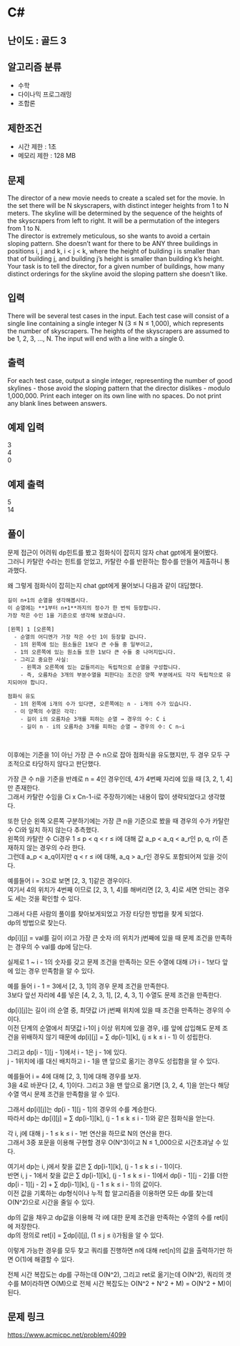 # C#

## 난이도 : 골드 3

## 알고리즘 분류
  - 수학
  - 다이나믹 프로그래밍
  - 조합론

## 제한조건
  - 시간 제한 : 1초
  - 메모리 제한 : 128 MB

## 문제
The director of a new movie needs to create a scaled set for the movie. In the set there will be N skyscrapers, with distinct integer heights from 1 to N meters. The skyline will be determined by the sequence of the heights of the skyscrapers from left to right. It will be a permutation of the integers from 1 to N.<br/>
The director is extremely meticulous, so she wants to avoid a certain sloping pattern. She doesn’t want for there to be ANY three buildings in positions i, j and k, i < j < k, where the height of building i is smaller than that of building j, and building j’s height is smaller than building k’s height.<br/>
Your task is to tell the director, for a given number of buildings, how many distinct orderings for the skyline avoid the sloping pattern she doesn't like.<br/>


## 입력
There will be several test cases in the input. Each test case will consist of a single line containing a single integer N (3 ≤ N ≤ 1,000), which represents the number of skyscrapers. The heights of the skyscrapers are assumed to be 1, 2, 3, …, N. The input will end with a line with a single 0.<br/>


## 출력
For each test case, output a single integer, representing the number of good skylines - those avoid the sloping pattern that the director dislikes - modulo 1,000,000. Print each integer on its own line with no spaces. Do not print any blank lines between answers.<br/>


## 예제 입력
3<br/>
4<br/>
0<br/>


## 예제 출력
5<br/>
14<br/>


## 풀이
문제 접근이 어려워 dp힌트를 봤고 점화식이 잡히지 않자 chat gpt에게 물어봤다.<br/>
그러니 카탈란 수라는 힌트를 얻었고, 카탈란 수를 반환하는 함수를 만들어 제출하니 통과했다.<br/>


왜 그렇게 점화식이 잡히는지 chat gpt에게 물어보니 다음과 같이 대답했다.<br/>


	길이 n+1의 순열을 생각해봅시다.
	이 순열에는 **1부터 n+1**까지의 정수가 한 번씩 등장합니다.
	가장 작은 수인 1을 기준으로 생각해 보겠습니다.

	[왼쪽] 1 [오른쪽]
	  - 순열의 어디엔가 가장 작은 수인 1이 등장할 겁니다.
	  - 1의 왼쪽에 있는 원소들은 1보다 큰 수들 중 일부이고,
	  - 1의 오른쪽에 있는 원소들 또한 1보다 큰 수들 중 나머지입니다.
	  - 그리고 중요한 사실:
	    - 왼쪽과 오른쪽에 있는 값들끼리는 독립적으로 순열을 구성합니다.
	    - 즉, 오름차순 3개의 부분수열을 피한다는 조건은 양쪽 부분에서도 각각 독립적으로 유지되어야 합니다.

	점화식 유도
	  - 1의 왼쪽에 i개의 수가 있다면, 오른쪽에는 n - i개의 수가 있습니다.
	  - 이 양쪽의 수열은 각각:
	    - 길이 i의 오름차순 3개를 피하는 순열 → 경우의 수: C i
	    - 길이 n - i의 오름차순 3개를 피하는 순열 → 경우의 수: C n−i
​

이후에는 기준을 1이 아닌 가장 큰 수 n으로 잡아 점화식을 유도했지만, 두 경우 모두 구조적으로 타당하지 않다고 판단했다.<br/>


가장 큰 수 n을 기준을 반례로 n = 4인 경우인데, 4가 4번째 자리에 있을 때 \[3, 2, 1, 4\]만 존재한다.<br/>
그래서 카탈란 수임을 Ci x Cn-1-i로 주장하기에는 내용이 많이 생략되었다고 생각했다.<br/>


또한 단순 왼쪽 오른쪽 구분하기에는 가장 큰 n을 기준으로 봤을 때 경우의 수가 카탈란 수 Ci와 일치 하지 않는다 추측했다.<br/>
왼쪽의 카탈란 수 Ci경우 1 ≤ p < q < r ≤ i에 대해 값 a_p < a_q < a_r인 p, q, r이 존재하지 않는 경우의 수라 한다.<br/>
그런데 a_p < a_q이지만 q < r ≤ i에 대해, a_q > a_r인 경우도 포함되어져 있을 것이다.<br/>


예를들어 i = 3으로 보면 \[2, 3, 1\]같은 경우이다.<br/>
여기서 4의 위치가 4번째 이므로 \[2, 3, 1, 4\]를 해버리면 \[2, 3, 4\]로 세면 안되는 경우도 세는 것을 확인할 수 있다.<br/>


그래서 다른 사람의 풀이를 찾아보게되었고 가장 타당한 방법을 찾게 되었다.<br/>
dp의 방법으로 찾는다.<br/>


dp[i][j] = val를 길이 i이고 가장 큰 숫자 i의 위치가 j번째에 있을 때 문제 조건을 만족하는 경우의 수 val를 dp에 담는다.<br/>


실제로 1 ~ i - 1의 숫자를 갖고 문제 조건을 만족하는 모든 수열에 대해 i가 i - 1보다 앞에 있는 경우 만족함을 알 수 있다.<br/>


예를 들어 i - 1 = 3에서 \[2, 3, 1\]의 경우 문제 조건을 만족한다.<br/>
3보다 앞선 자리에 4를 넣은 \[4, 2, 3, 1\], \[2, 4, 3, 1\] 수열도 문제 조건을 만족한다.<br/>


dp[i][j]는 길이 i의 순열 중, 최댓값 i가 j번째 위치에 있을 때 조건을 만족하는 경우의 수이다.<br/>
이전 단계의 순열에서 최댓값 i-1이 j 이상 위치에 있을 경우, i를 앞에 삽입해도 문제 조건을 위배하지 않기 때문에 dp[i][j] = ∑ dp[i-1][k], (j ≤ k ≤ i - 1) 이 성립한다.<br/>


그리고 dp[i - 1][j - 1]에서 i - 1은 j - 1에 있다.<br/>
j - 1위치에 i를 대신 배치하고 i - 1을 맨 앞으로 옮기는 경우도 성립함을 알 수 있다.<br/>


예를들어 i = 4에 대해 \[2, 3, 1\]에 대해  경우를 보자.<br/>
3을 4로 바꾼다 \[2, 4, 1\]이다. 그리고 3을 맨 앞으로 옮기면 \[3, 2, 4, 1\]을 얻는다 해당 수열 역시 문제 조건을 만족함을 알 수 있다.<br/>


그래서 dp[i][j]는 dp[i - 1][j - 1]의 경우의 수를 계승한다.<br/>
따라서 dp는 dp[i][j] = ∑ dp[i-1][k], (j - 1 ≤ k ≤ i - 1)와 같은 점화식을 얻는다.<br/>


각 i, j에 대해 j - 1 ≤ k ≤ i - 1번 연산을 하므로 N의 연산을 한다.<br/>
그래서 3중 포문을 이용해 구현할 경우 O(N^3)이고 N ≤ 1_000으로 시간초과날 수 있다.<br/>


여기서 dp는 i, j에서 찾을 값은 ∑ dp[i-1][k], (j - 1 ≤ k ≤ i - 1)이다.<br/>
반면 i, j - 1에서 찾을 값은 ∑ dp[i-1][k], (j - 1 ≤ k ≤ i - 1)에서 dp[i - 1][j - 2]를 더한 dp[i - 1][j - 2] + ∑ dp[i-1][k], (j - 1 ≤ k ≤ i - 1)의 값이다.<br/>
이전 값을 기록하는 dp형식이나 누적 합 알고리즘을 이용하면 모든 dp를 찾는데 O(N^2)으로 시간을 줄일 수 있다.<br/>


dp의 값을 채우고 dp값을 이용해 각 i에 대한 문제 조건을 만족하는 수열의 수를 ret[i]에 저장한다.<br/>
dp의 정의로 ret[i] = ∑dp[i][j], (1 ≤ j ≤ i)가됨을 알 수 있다.<br/>


이렇게 가능한 경우를 모두 찾고 쿼리를 진행하면 n에 대해 ret[n]의 값을 출력하기만 하면 O(1)에 해결할 수 있다.<br/>


전체 시간 복잡도는 dp를 구하는데 O(N^2), 그리고 ret로 옮기는데 O(N^2), 쿼리의 갯수를 M이라하면 O(M)으로 전체 시간 복잡도는 O(N^2 + N^2 + M) = O(N^2 + M)이 된다.<br/>


## 문제 링크
https://www.acmicpc.net/problem/4099